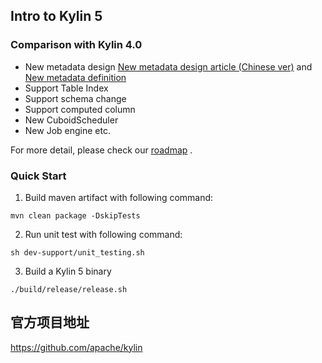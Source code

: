 ## Intro to Kylin 5

### Comparison with Kylin 4.0

- New metadata design [New metadata design article (Chinese ver)](https://kylin.apache.org/5.0/blog/introduction_of_metadata_cn) and [New metadata definition](https://github.com/apache/kylin/blob/doc5.0/website/blog/2022-12-18-Introduction_of_Metadata/protocol-buffer/metadata.proto)
- Support Table Index
- Support schema change
- Support computed column
- New CuboidScheduler
- New Job engine etc.

For more detail, please check our [roadmap](https://kylin.apache.org/5.0/docs/development/roadmap) .

### Quick Start

1. Build maven artifact with following command:
```shell
mvn clean package -DskipTests
```

2. Run unit test with following command:

```shell
sh dev-support/unit_testing.sh
```

3. Build a Kylin 5 binary

```shell
./build/release/release.sh
```

## 官方项目地址
https://github.com/apache/kylin